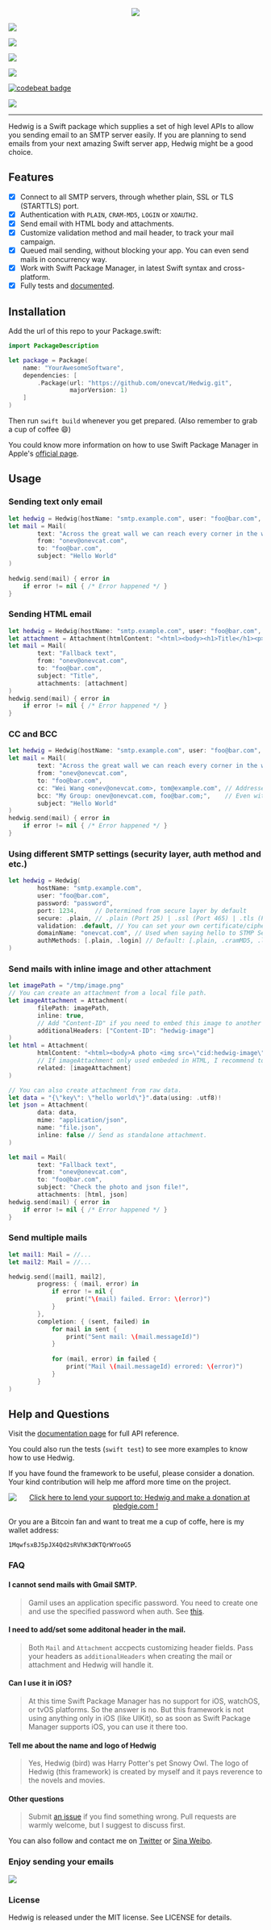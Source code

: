 <p align="center">

<img src="https://cloud.githubusercontent.com/assets/1019875/21935666/b7f8af46-d9f1-11e6-85d7-1cb4bc025226.png"/>

</p>

<p align="center">

<a href="https://swift.org/package-manager/"><img src="https://img.shields.io/badge/swift-3.0-brightgreen.svg"/></a>

<a href="https://travis-ci.org/onevcat/Hedwig"><img src="https://img.shields.io/travis/onevcat/Hedwig/master.svg"></a>

<a href="https://swift.org/package-manager/"><img src="https://img.shields.io/badge/platform-macos%20|%20Linux-blue.svg"/></a>

<a href="https://codecov.io/gh/onevcat/Hedwig"><img src="https://codecov.io/gh/onevcat/Hedwig/branch/master/graph/badge.svg"/></a>

<a href="https://codebeat.co/projects/github-com-onevcat-hedwig"><img alt="codebeat badge" src="https://codebeat.co/badges/87196d17-29e4-4152-b24e-20eaab8d718b" /></a>

<a href="https://raw.githubusercontent.com/onevcat/Hedwig/master/LICENSE"><img src="https://img.shields.io/cocoapods/l/Hedwig.svg?style=flat"/></a>

</p>

---

Hedwig is a Swift package which supplies a set of high level APIs to allow you sending email to an SMTP server easily. If you are planning to send emails from your next amazing Swift server app, Hedwig might be a good choice.

## Features

- [x] Connect to all SMTP servers, through whether plain, SSL or TLS (STARTTLS) port.
- [x] Authentication with `PLAIN`, `CRAM-MD5`, `LOGIN` or `XOAUTH2`.
- [x] Send email with HTML body and attachments.
- [x] Customize validation method and mail header, to track your mail campaign.
- [x] Queued mail sending, without blocking your app. You can even send mails in concurrency way.
- [x] Work with Swift Package Manager, in latest Swift syntax and cross-platform.
- [x] Fully tests and [documented](https://onevcat.github.io/Hedwig/).

## Installation

Add the url of this repo to your Package.swift:

```swift
import PackageDescription

let package = Package(
    name: "YourAwesomeSoftware",
    dependencies: [
        .Package(url: "https://github.com/onevcat/Hedwig.git", 
                 majorVersion: 1)
    ]
)
```

Then run `swift build` whenever you get prepared. (Also remember to grab a cup of coffee 😄)

You could know more information on how to use Swift Package Manager in Apple's [official page](https://swift.org/package-manager/).

## Usage

### Sending text only email

```swift
let hedwig = Hedwig(hostName: "smtp.example.com", user: "foo@bar.com", password: "password")
let mail = Mail(
        text: "Across the great wall we can reach every corner in the world.", 
        from: "onev@onevcat.com", 
        to: "foo@bar.com", 
        subject: "Hello World"
)
    
hedwig.send(mail) { error in
    if error != nil { /* Error happened */ }
}
```

### Sending HTML email

```swift
let hedwig = Hedwig(hostName: "smtp.example.com", user: "foo@bar.com", password: "password")
let attachment = Attachment(htmlContent: "<html><body><h1>Title</h1><p>Content</p></body></html>")
let mail = Mail(
        text: "Fallback text", 
        from: "onev@onevcat.com", 
        to: "foo@bar.com", 
        subject: "Title", 
        attachments: [attachment]
)
hedwig.send(mail) { error in
    if error != nil { /* Error happened */ }
}
```

### CC and BCC

```swift
let hedwig = Hedwig(hostName: "smtp.example.com", user: "foo@bar.com", password: "password")
let mail = Mail(
        text: "Across the great wall we can reach every corner in the world.", 
        from: "onev@onevcat.com", 
        to: "foo@bar.com",
        cc: "Wei Wang <onev@onevcat.com>, tom@example.com", // Addresses will be parsed for you
        bcc: "My Group: onev@onevcat.com, foo@bar.com;",    // Even with group syntax
        subject: "Hello World"
)
hedwig.send(mail) { error in
    if error != nil { /* Error happened */ }
}
```

### Using different SMTP settings (security layer, auth method and etc.)

```swift
let hedwig = Hedwig(
        hostName: "smtp.example.com", 
        user: "foo@bar.com", 
        password: "password",
        port: 1234,     // Determined from secure layer by default
        secure: .plain, // .plain (Port 25) | .ssl (Port 465) | .tls (Port 587) (default)
        validation: .default, // You can set your own certificate/cipher/protocols
        domainName: "onevcat.com", // Used when saying hello to STMP Server
        authMethods: [.plain, .login] // Default: [.plain, .cramMD5, .login, .xOauth2]        
)
```

### Send mails with inline image and other attachment

```swift
let imagePath = "/tmp/image.png"
// You can create an attachment from a local file path.
let imageAttachment = Attachment(
        filePath: imagePath, 
        inline: true, 
        // Add "Content-ID" if you need to embed this image to another attachment.
        additionalHeaders: ["Content-ID": "hedwig-image"] 
)
let html = Attachment(
        htmlContent: "<html><body>A photo <img src=\"cid:hedwig-image\"/></body></html>", 
        // If imageAttachment only used embeded in HTML, I recommend to set it as related.
        related: [imageAttachment]
)

// You can also create attachment from raw data.
let data = "{\"key\": \"hello world\"}".data(using: .utf8)!
let json = Attachment(
        data: data, 
        mime: "application/json", 
        name: "file.json", 
        inline: false // Send as standalone attachment.
)

let mail = Mail(
        text: "Fallback text", 
        from: "onev@onevcat.com", 
        to: "foo@bar.com", 
        subject: "Check the photo and json file!",
        attachments: [html, json]
hedwig.send(mail) { error in
    if error != nil { /* Error happened */ }
}
```

### Send multiple mails

```swift
let mail1: Mail = //...
let mail2: Mail = //...

hedwig.send([mail1, mail2], 
        progress: { (mail, error) in
            if error != nil { 
                print("\(mail) failed. Error: \(error)") 
            }
        },
        completion: { (sent, failed) in
            for mail in sent {
                print("Sent mail: \(mail.messageId)")
            }
            
            for (mail, error) in failed {
                print("Mail \(mail.messageId) errored: \(error)")
            }
        }
)

```

## Help and Questions

Visit the [documentation page](https://onevcat.github.io/Hedwig/) for full API reference.

You could also run the tests (`swift test`) to see more examples to know how to use Hedwig.

If you have found the framework to be useful, please consider a donation. Your kind contribution will help me afford more time on the project.

<p align="center"><a href='https://pledgie.com/campaigns/33218'><img alt='Click here to lend your support to: Hedwig and make a donation at pledgie.com !' src='https://pledgie.com/campaigns/33218.png?skin_name=chrome' border='0' ></a></p>

Or you are a Bitcoin fan and want to treat me a cup of coffe, here is my wallet address:

```
1MqwfsxBJ5pJX4Qd2sRVhK3dKTQrWYooG5
```

### FAQ

#### I cannot send mails with Gmail SMTP.

> Gamil uses an application specific password. You need to create one and use the specified password when auth. See [this](https://support.google.com/accounts/answer/185833?hl=en).

#### I need to add/set some additonal header in the mail.

> Both `Mail` and `Attachment` accpects customizing header fields. Pass your headers as `additionalHeaders` when creating the mail or attachment and Hedwig will handle it.

#### Can I use it in iOS?

> At this time Swift Package Manager has no support for iOS, watchOS, or tvOS platforms. So the answer is no. But this framework is not using anything only in iOS (like UIKit), so as soon as Swift Package Manager supports iOS, you can use it there too.

#### Tell me about the name and logo of Hedwig

> Yes, Hedwig (bird) was Harry Potter's pet Snowy Owl. The logo of Hedwig (this framework) is created by myself and it pays reverence to the novels and movies.

#### Other questions

> Submit [an issue](https://github.com/onevcat/Hedwig/issues/new) if you find something wrong. Pull requests are warmly welcome, but I suggest to discuss first.

You can also follow and contact me on [Twitter](http://twitter.com/onevcat) or [Sina Weibo](http://weibo.com/onevcat).

### Enjoy sending your emails

![](https://cloud.githubusercontent.com/assets/1019875/21879961/8321a0ba-d8df-11e6-968d-41992815d2f6.gif)

### License

Hedwig is released under the MIT license. See LICENSE for details.



